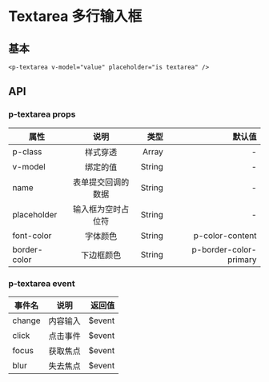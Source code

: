 # Textarea 多行输入框

<preview path="textarea"/>

## 基本

```vue
<p-textarea v-model="value" placeholder="is textarea" />
```

## API

### p-textarea props

| 属性         |        说明        |   类型 |                 默认值 |
| ------------ | :----------------: | -----: | ---------------------: |
| p-class      |      样式穿透      |  Array |                      - |
| v-model      |      绑定的值      | String |                      - |
| name         | 表单提交回调的数据 | String |                      - |
| placeholder  | 输入框为空时占位符 | String |                      - |
| font-color   |      字体颜色      | String |        p-color-content |
| border-color |     下边框颜色     | String | p-border-color-primary |

### p-textarea event

| 事件名 |   说明   |  返回值 |
| ------ | :------: | ------: |
| change | 内容输入 | \$event |
| click  | 点击事件 | \$event |
| focus  | 获取焦点 | \$event |
| blur   | 失去焦点 | \$event |
